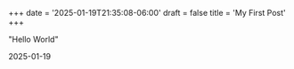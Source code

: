 +++
date = '2025-01-19T21:35:08-06:00'
draft = false
title = 'My First Post'
+++

"Hello World"

2025-01-19

